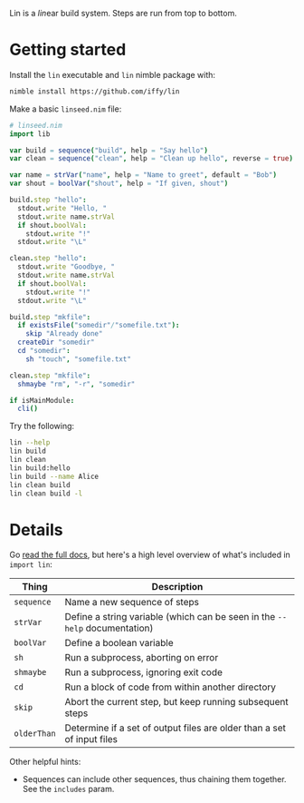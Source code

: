 Lin is a *lin*ear build system.  Steps are run from top to bottom.

# Getting started

Install the `lin` executable and `lin` nimble package with:

```bash
nimble install https://github.com/iffy/lin
```

Make a basic `linseed.nim` file:

```nim
# linseed.nim
import lib

var build = sequence("build", help = "Say hello")
var clean = sequence("clean", help = "Clean up hello", reverse = true)

var name = strVar("name", help = "Name to greet", default = "Bob")
var shout = boolVar("shout", help = "If given, shout")

build.step "hello":
  stdout.write "Hello, "
  stdout.write name.strVal
  if shout.boolVal:
    stdout.write "!"
  stdout.write "\L"

clean.step "hello":
  stdout.write "Goodbye, "
  stdout.write name.strVal
  if shout.boolVal:
    stdout.write "!"
  stdout.write "\L"

build.step "mkfile":
  if existsFile("somedir"/"somefile.txt"):
    skip "Already done"
  createDir "somedir"
  cd "somedir":
    sh "touch", "somefile.txt"

clean.step "mkfile":
  shmaybe "rm", "-r", "somedir"

if isMainModule:
  cli()
```

Try the following:

```sh
lin --help
lin build
lin clean
lin build:hello
lin build --name Alice
lin clean build
lin clean build -l
```

# Details

Go [read the full docs](https://www.iffycan.com/lin/linlib.html), but here's a high level overview of what's included in `import lin`:

| Thing | Description |
|---|---|
| `sequence` | Name a new sequence of steps |
| `strVar` | Define a string variable (which can be seen in the `--help` documentation) |
| `boolVar` | Define a boolean variable |
| `sh` | Run a subprocess, aborting on error |
| `shmaybe` | Run a subprocess, ignoring exit code |
| `cd` | Run a block of code from within another directory |
| `skip` | Abort the current step, but keep running subsequent steps |
| `olderThan` | Determine if a set of output files are older than a set of input files |

Other helpful hints:

- Sequences can include other sequences, thus chaining them together.  See the `includes` param.
